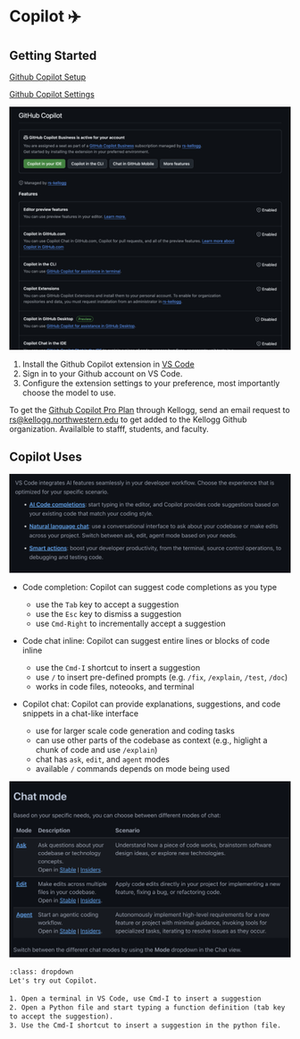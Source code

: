 # Copilot ✈️

## Getting Started

[Github Copilot Setup](https://code.visualstudio.com/docs/copilot/setup)

[Github Copilot Settings](https://github.com/settings/copilot)

![Github Copilot](./images/github-copilot-settings.png)

1. Install the Github Copilot extension in [VS Code](https://docs.github.com/en/copilot/quickstart?tool=vscode)
2. Sign in to your Github account on VS Code.
3. Configure the extension settings to your preference, most importantly choose the model to use.

To get the [Github Copilot Pro Plan](https://github.com/features/copilot/plans?cft=copilot_li.features_copilot) through Kellogg, send an email request to rs@kellogg.northwestern.edu to get added to the Kellogg Github organization. Availalble to stafff, students, and faculty.

## Copilot Uses

![Github Copilot Uses](./images/github-copilot-uses.png)


- Code completion: Copilot can suggest code completions as you type
    * use the `Tab` key to accept a suggestion
    * use the `Esc` key to dismiss a suggestion
    * use `Cmd-Right` to incrementally accept a suggestion

- Code chat inline: Copilot can suggest entire lines or blocks of code inline
    * use the `Cmd-I` shortcut to insert a suggestion
    * use `/` to insert pre-defined prompts (e.g. `/fix`, `/explain`, `/test`, `/doc`)
    * works in code files, noteooks, and terminal

- Copilot chat: Copilot can provide explanations, suggestions, and code snippets in a chat-like interface
    * use for larger scale code generation and coding tasks
    * can use other parts of the codebase as context (e.g., higlight a chunk of code and use `/explain`)
    * chat has `ask`, `edit`, and `agent` modes
    * available `/` commands depends on mode being used


![Github Copilot Chat Modes](./images/github-copilot-chat-modes.png)


```{admonition} Exercise
:class: dropdown
Let's try out Copilot.

1. Open a terminal in VS Code, use Cmd-I to insert a suggestion
2. Open a Python file and start typing a function definition (tab key to accept the suggestion).
3. Use the Cmd-I shortcut to insert a suggestion in the python file.
```